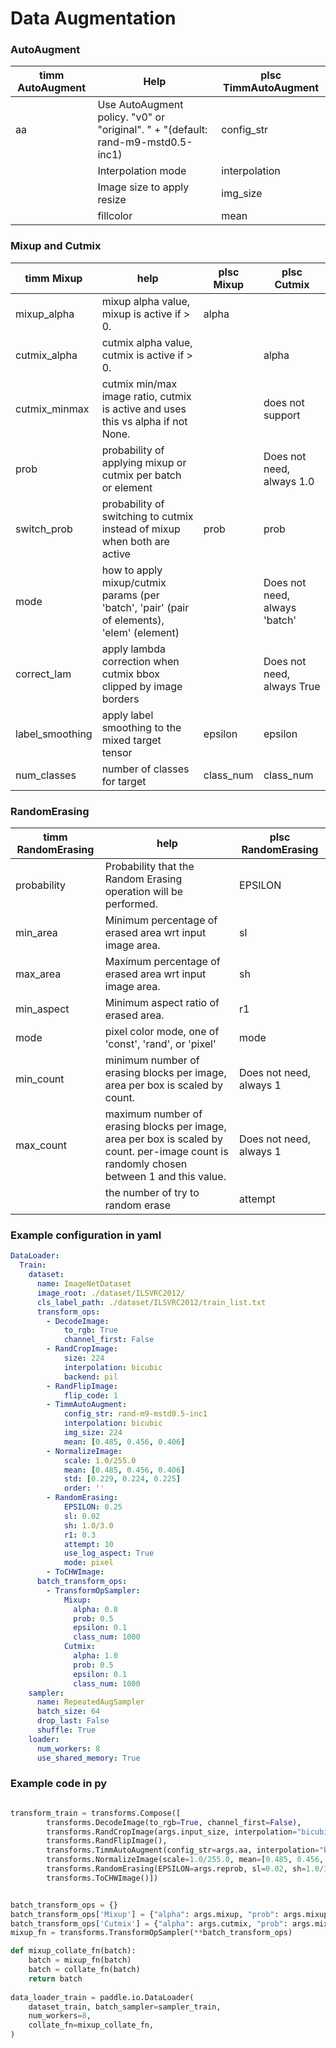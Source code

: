# Data Augmentation


### AutoAugment

| timm AutoAugment | Help                                                         | plsc TimmAutoAugment |
| ---------------- | ------------------------------------------------------------ | -------------------- |
| aa               | Use AutoAugment policy. "v0" or "original". " + "(default: rand-m9-mstd0.5-inc1) | config_str           |
|                  | Interpolation mode                                           | interpolation        |
|                  | Image size to apply resize                                   | img_size             |
|                  | fillcolor                                                    | mean                 |

### Mixup and Cutmix
| timm Mixup      | help                                                         | plsc Mixup | plsc Cutmix                   |
| --------------- | ------------------------------------------------------------ | ---------- | ----------------------------- |
| mixup_alpha     | mixup alpha value, mixup is active if > 0.                   | alpha      |                               |
| cutmix_alpha    | cutmix alpha value, cutmix is active if > 0.                 |            | alpha                         |
| cutmix_minmax   | cutmix min/max image ratio, cutmix is active and uses this vs alpha if not None. |            | does not support              |
| prob            | probability of applying mixup or cutmix per batch or element |            | Does not need, always 1.0     |
| switch_prob     | probability of switching to cutmix instead of mixup when both are active | prob       | prob                          |
| mode            | how to apply mixup/cutmix params (per 'batch', 'pair' (pair of elements), 'elem' (element) |            | Does not need, always 'batch' |
| correct_lam     | apply lambda correction when cutmix bbox clipped by image borders |            | Does not need, always True    |
| label_smoothing | apply label smoothing to the mixed target tensor             | epsilon    | epsilon                       |
| num_classes     | number of classes for target                                 | class_num  | class_num                     |


### RandomErasing

| timm RandomErasing | help                                                         | plsc RandomErasing      |
| ------------------ | ------------------------------------------------------------ | ----------------------- |
| probability        | Probability that the Random Erasing operation will be performed. | EPSILON                 |
| min_area           | Minimum percentage of erased area wrt input image area.      | sl                      |
| max_area           | Maximum percentage of erased area wrt input image area.      | sh                      |
| min_aspect         | Minimum aspect ratio of erased area.                         | r1                      |
| mode               | pixel color mode, one of 'const', 'rand', or 'pixel'         | mode                    |
| min_count          | minimum number of erasing blocks per image, area per box is scaled by count. | Does not need, always 1 |
| max_count          | maximum number of erasing blocks per image, area per box is scaled by count. per-image count is randomly chosen between 1 and this value. | Does not need, always 1 |
|                    | the number of try to random erase                            | attempt                 |


### Example configuration in yaml

```yaml
DataLoader:
  Train:
    dataset:
      name: ImageNetDataset
      image_root: ./dataset/ILSVRC2012/
      cls_label_path: ./dataset/ILSVRC2012/train_list.txt
      transform_ops:
        - DecodeImage:
            to_rgb: True
            channel_first: False
        - RandCropImage:
            size: 224
            interpolation: bicubic
            backend: pil
        - RandFlipImage:
            flip_code: 1
        - TimmAutoAugment:
            config_str: rand-m9-mstd0.5-inc1
            interpolation: bicubic
            img_size: 224
            mean: [0.485, 0.456, 0.406]
        - NormalizeImage:
            scale: 1.0/255.0
            mean: [0.485, 0.456, 0.406]
            std: [0.229, 0.224, 0.225]
            order: ''
        - RandomErasing:
            EPSILON: 0.25
            sl: 0.02
            sh: 1.0/3.0
            r1: 0.3
            attempt: 10
            use_log_aspect: True
            mode: pixel
        - ToCHWImage:
      batch_transform_ops:
        - TransformOpSampler:
            Mixup:
              alpha: 0.8
              prob: 0.5
              epsilon: 0.1
              class_num: 1000
            Cutmix:
              alpha: 1.0
              prob: 0.5
              epsilon: 0.1
              class_num: 1000
    sampler:
      name: RepeatedAugSampler
      batch_size: 64
      drop_last: False
      shuffle: True
    loader:
      num_workers: 8
      use_shared_memory: True
```

### Example code in py

```python

transform_train = transforms.Compose([
        transforms.DecodeImage(to_rgb=True, channel_first=False),
        transforms.RandCropImage(args.input_size, interpolation="bicubic"),  # 3 is bicubic
        transforms.RandFlipImage(),
        transforms.TimmAutoAugment(config_str=args.aa, interpolation="bicubic", img_size=args.input_size, mean=[0.485, 0.456, 0.406]),
        transforms.NormalizeImage(scale=1.0/255.0, mean=[0.485, 0.456, 0.406], std=[0.229, 0.224, 0.225], order='hwc'),
        transforms.RandomErasing(EPSILON=args.reprob, sl=0.02, sh=1.0/3.0, r1=0.3, attempt=10, use_log_aspect=True, mode=args.remode),
        transforms.ToCHWImage()])


batch_transform_ops = {}
batch_transform_ops['Mixup'] = {"alpha": args.mixup, "prob": args.mixup_switch_prob, "epsilon": args.smoothing, "class_num": args.nb_classes}
batch_transform_ops['Cutmix'] = {"alpha": args.cutmix, "prob": args.mixup_switch_prob, "epsilon": args.smoothing, "class_num": args.nb_classes}
mixup_fn = transforms.TransformOpSampler(**batch_transform_ops)

def mixup_collate_fn(batch):
    batch = mixup_fn(batch)
    batch = collate_fn(batch)
    return batch
    
data_loader_train = paddle.io.DataLoader(
    dataset_train, batch_sampler=sampler_train,
    num_workers=8,
    collate_fn=mixup_collate_fn,
)
```
